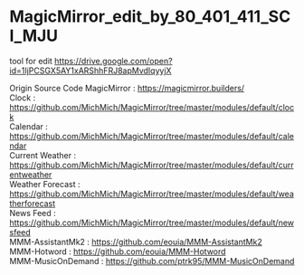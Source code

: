 # MagicMirror_edit_by_80_401_411_SCI_MJU
tool for edit
https://drive.google.com/open?id=1IjPCSGX5AY1xARShhFRJ8apMvdIqyyjX

Origin Source Code 
	MagicMirror : https://magicmirror.builders/ <br>
	Clock : https://github.com/MichMich/MagicMirror/tree/master/modules/default/clock <br>
	Calendar : https://github.com/MichMich/MagicMirror/tree/master/modules/default/calendar <br>
	Current Weather : https://github.com/MichMich/MagicMirror/tree/master/modules/default/currentweather <br>
	Weather Forecast : https://github.com/MichMich/MagicMirror/tree/master/modules/default/weatherforecast <br>
	News Feed : https://github.com/MichMich/MagicMirror/tree/master/modules/default/newsfeed <br>
	MMM-AssistantMk2 : https://github.com/eouia/MMM-AssistantMk2 <br>
	MMM-Hotword : https://github.com/eouia/MMM-Hotword <br>
	MMM-MusicOnDemand : https://github.com/ptrk95/MMM-MusicOnDemand <br>
			
